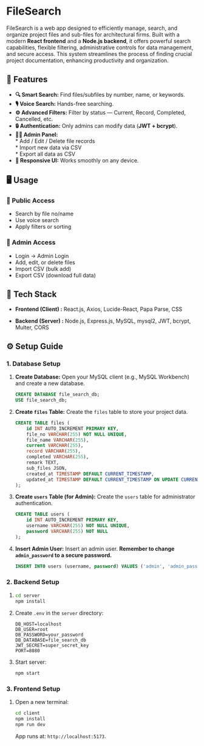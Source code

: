 # FileSearch

FileSearch is a web app designed to efficiently manage, search, and organize project files and sub-files for architectural firms. 
Built with a modern <b>React frontend</b> and a <b>Node.js backend</b>, it offers powerful search capabilities, flexible filtering, administrative controls for data management, and secure access. This system streamlines the process of finding crucial project documentation, enhancing productivity and organization.

## 🚀 Features

* **🔍 Smart Search:** Find files/subfiles by number, name, or keywords.
* **🎙️ Voice Search:** Hands-free searching.
* **⚙️ Advanced Filters:** Filter by status — Current, Record, Completed, Cancelled, etc.
* **🔒 Authentication:** Only admins can modify data (**JWT + bcrypt**).
* **🧑‍💼 Admin Panel:**<br>
       * Add / Edit / Delete file records<br>
       * Import new data via CSV<br>
       * Export all data as CSV
* **📱 Responsive UI:** Works smoothly on any device.

## 🖥️ Usage

### 🔹 Public Access
* Search by file no/name
* Use voice search
* Apply filters or sorting

### 🔹 Admin Access
* Login → Admin Login
* Add, edit, or delete files
* Import CSV (bulk add)
* Export CSV (download full data)

  
## 🧩 Tech Stack

* **Frontend (Client) :** React.js, Axios, Lucide-React, Papa Parse, CSS

* **Backend (Server) :** Node.js, Express.js, MySQL, mysql2, JWT, bcrypt, Multer, CORS

## ⚙️ Setup Guide

### 1. Database Setup

1.  **Create Database:**
    Open your MySQL client (e.g., MySQL Workbench) and create a new database.
    ```sql
    CREATE DATABASE file_search_db;
    USE file_search_db;
    ```

2.  **Create `files` Table:**
    Create the `files` table to store your project data.
    ```sql
    CREATE TABLE files (
        id INT AUTO_INCREMENT PRIMARY KEY,
        file_no VARCHAR(255) NOT NULL UNIQUE,
        file_name VARCHAR(255),
        current VARCHAR(255),
        record VARCHAR(255),
        completed VARCHAR(255),
        remark TEXT,
        sub_files JSON,
        created_at TIMESTAMP DEFAULT CURRENT_TIMESTAMP,
        updated_at TIMESTAMP DEFAULT CURRENT_TIMESTAMP ON UPDATE CURRENT_TIMESTAMP
    );
    ```

3.  **Create `users` Table (for Admin):**
    Create the `users` table for administrator authentication.
    ```sql
    CREATE TABLE users (
        id INT AUTO_INCREMENT PRIMARY KEY,
        username VARCHAR(255) NOT NULL UNIQUE,
        password VARCHAR(255) NOT NULL
    );
    ```

4.  **Insert Admin User:**
    Insert an admin user. **Remember to change `admin_password` to a secure password.** 
    ```sql
    INSERT INTO users (username, password) VALUES ('admin', 'admin_password');
    ```

### 2. Backend Setup 

1.
    ```bash
    cd server
    npm install
    ```

2.  Create `.env` in the `server` directory:
    ```
    DB_HOST=localhost
    DB_USER=root
    DB_PASSWORD=your_password
    DB_DATABASE=file_search_db
    JWT_SECRET=super_secret_key
    PORT=8080
    ```

3.  Start server:
    ```bash
    npm start
    ```

### 3. Frontend Setup

1.  Open a new terminal:
    ```bash
    cd client
    npm install
    npm run dev
    ```
    App runs at: `http://localhost:5173`.
